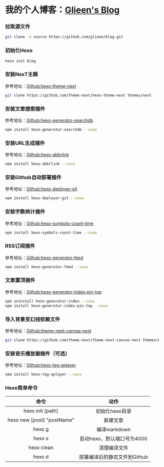 # 我的个人博客：[Glieen's Blog](https://glieen.cn)


### 拉取源文件

```bash
git clone -b source https://github.com/glieen/blog.git
```

### 初始化Hexo

```bash
hexo init blog
```

### 安装NexT主题

参考地址：[Github:hexo-theme-next](https://github.com/theme-next/hexo-theme-next)

```bash
git clone https://github.com/theme-next/hexo-theme-next themes/next
```

### 安装文章搜索插件

参考地址：[Github:hexo-generator-searchdb](https://github.com/theme-next/hexo-generator-searchdb)

```bash
npm install hexo-generator-searchdb --save
```

### 安装URL生成插件

参考地址：[Github:hexo-abbrlink](https://github.com/rozbo/hexo-abbrlink)

```bash
npm install hexo-abbrlink --save
```

### 安装Github自动部署插件

参考地址：[Github:hexo-deployer-git](https://github.com/hexojs/hexo-deployer-git)

```bash
npm install hexo-deployer-git --save
```

### 安装字数统计插件

参考地址：[Github:hexo-symbols-count-time](https://github.com/theme-next/hexo-symbols-count-time)

```bash
npm install hexo-symbols-count-time --save
```

### RSS订阅插件

参考地址：[Github:hexo-generator-feed](https://github.com/hexojs/hexo-generator-feed)

```bash
npm install hexo-generator-feed --save
```

### 文章置顶插件

参考地址：[Github:hexo-generator-index-pin-top](https://github.com/netcan/hexo-generator-index-pin-top)

```bash
npm uninstall hexo-generator-index --save
npm install hexo-generator-index-pin-top --save
```

### 导入背景变幻线依赖文件

参考地址：[Github:theme-next-canvas-nest](https://github.com/theme-next/theme-next-canvas-nest)

```bash
git clone https://github.com/theme-next/theme-next-canvas-nest themes/next/source/lib/canvas-nest
```

### 安装音乐播放器插件（可选）

参考地址：[Github:hexo-tag-aplayer](https://github.com/MoePlayer/hexo-tag-aplayer)

```bash
npm install hexo-tag-aplayer --save
```

### Hexo简单命令

|            命令            |             动作             |
| :------------------------: | :--------------------------: |
|      hexo init [path]      |        初始化hexo目录        |
| hexo new [post] "postName" |           新建文章           |
|           hexo g           |         编译markdown         |
|           hexo s           |  启动hexo，默认端口号为4000  |
|         hexo clean         |         清理编译文件         |
|           hexo d           | 部署编译后的静态文件到Github |

